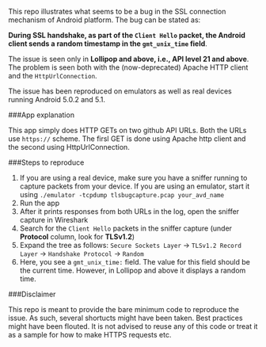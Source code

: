 This repo illustrates what seems to be a bug in the SSL connection mechanism of Android platform. The bug can be stated as:

**During SSL handshake, as part of the `Client Hello` packet, the Android client sends a random timestamp in the `gmt_unix_time` field**.

The issue is seen only in **Lollipop and above, i.e., API level 21 and above**. The problem is seen both with the (now-deprecated) Apache HTTP client and the `HttpUrlConnection`.

The issue has been reproduced on emulators as well as real devices running Android 5.0.2 and 5.1.

###App explanation

This app simply does HTTP GETs on two github API URLs. Both the URLs use `https://` scheme. The firsl GET is done using Apache http client and the second using HttpUrlConnection.


###Steps to reproduce

  1. If you are using a real device, make sure you have a sniffer running to capture packets from your device. If you are using an emulator, start it using `./emulator -tcpdump tlsbugcapture.pcap your_avd_name`
  2. Run the app
  3. After it prints responses from both URLs in the log, open the sniffer capture in Wireshark
  4. Search for the `Client Hello` packets in the sniffer capture (under **Protocol** column, look for **TLSv1.2**)
  5. Expand the tree as follows: `Secure Sockets Layer` -> `TLSv1.2 Record Layer` -> `Handshake Protocol` -> `Random`
  6. Here, you see a `gmt_unix_time:` field. The value for this field should be the current time. However, in Lollipop and above it displays a random time.


###Disclaimer

This repo is meant to provide the bare minimum code to reproduce the issue. As such, several shortucts might have been taken. Best practices might have been flouted. It is not advised to reuse any of this code or treat it as a sample for how to make HTTPS requests etc.